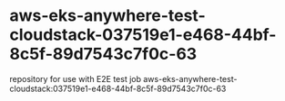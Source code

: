 # aws-eks-anywhere-test-cloudstack-037519e1-e468-44bf-8c5f-89d7543c7f0c-63
repository for use with E2E test job aws-eks-anywhere-test-cloudstack:037519e1-e468-44bf-8c5f-89d7543c7f0c-63
